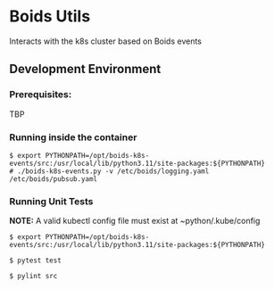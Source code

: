 # Boids Utils

Interacts with the k8s cluster based on Boids events

## Development Environment

### Prerequisites:

TBP

### Running inside the container

```
$ export PYTHONPATH=/opt/boids-k8s-events/src:/usr/local/lib/python3.11/site-packages:${PYTHONPATH}
# ./boids-k8s-events.py -v /etc/boids/logging.yaml /etc/boids/pubsub.yaml
```

### Running Unit Tests

**NOTE:** A valid kubectl config file must exist at ~python/.kube/config

```
$ export PYTHONPATH=/opt/boids-k8s-events/src:/usr/local/lib/python3.11/site-packages:${PYTHONPATH}

$ pytest test

$ pylint src
```
